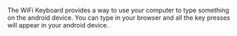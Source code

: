 The WiFi Keyboard provides a way to use your computer to type something on the android device. You can type in your browser and all the key presses will appear in your android device.